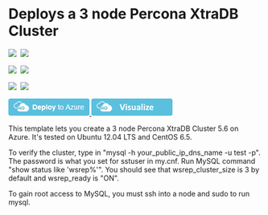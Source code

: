 # Deploys a 3 node Percona XtraDB Cluster

<IMG SRC="https://azbotstorage.blob.core.windows.net/badges/mysql-ha-pxc/PublicLastTestDate.svg" />&nbsp;
<IMG SRC="https://azbotstorage.blob.core.windows.net/badges/mysql-ha-pxc/PublicDeployment.svg" />&nbsp;

<IMG SRC="https://azbotstorage.blob.core.windows.net/badges/mysql-ha-pxc/FairfaxLastTestDate.svg" />&nbsp;
<IMG SRC="https://azbotstorage.blob.core.windows.net/badges/mysql-ha-pxc/FairfaxDeployment.svg" />&nbsp;

<IMG SRC="https://azbotstorage.blob.core.windows.net/badges/mysql-ha-pxc/BestPracticeResult.svg" />&nbsp;
<IMG SRC="https://azbotstorage.blob.core.windows.net/badges/mysql-ha-pxc/CredScanResult.svg" />&nbsp;

<a href="https://portal.azure.com/#create/Microsoft.Template/uri/https%3A%2F%2Fraw.githubusercontent.com%2Fazure%2Fazure-quickstart-templates%2Fmaster%2Fmysql-ha-pxc%2Fazuredeploy.json" target="_blank">
    <img src="https://raw.githubusercontent.com/Azure/azure-quickstart-templates/master/1-CONTRIBUTION-GUIDE/images/deploytoazure.png"/>
</a>
<a href="http://armviz.io/#/?load=https%3A%2F%2Fraw.githubusercontent.com%2FAzure%2Fazure-quickstart-templates%2Fmaster%2Fmysql-ha-pxc%2Fazuredeploy.json" target="_blank">
  <img src="https://raw.githubusercontent.com/Azure/azure-quickstart-templates/master/1-CONTRIBUTION-GUIDE/images/visualizebutton.png"/>
</a>

This template lets you create a 3 node Percona XtraDB Cluster 5.6 on Azure.  It's tested on Ubuntu 12.04 LTS and CentOS 6.5.  

To verify the cluster, type in "mysql -h your_public_ip_dns_name -u test -p".  The password is what you set for sstuser in my.cnf. Run MySQL command "show status like 'wsrep%'".  You should see that wsrep_cluster_size is 3 by default and wsrep_ready is "ON".

To gain root access to MySQL, you must ssh into a node and sudo to run mysql.
